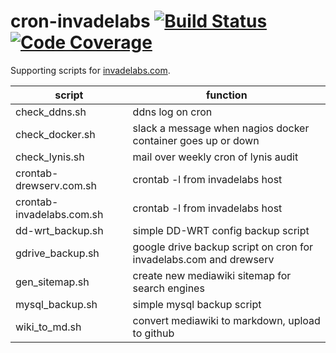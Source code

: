 # cron-invadelabs [![Build Status](https://travis-ci.org/invadelabs/cron-invadelabs.svg?branch=master)](https://travis-ci.org/invadelabs/cron-invadelabs) [![Code Coverage](https://codecov.io/gh/invadelabs/cron-invadelabs/branch/master/graph/badge.svg)](https://codecov.io/gh/invadelabs/cron-invadelabs/branch/master)

Supporting scripts for [invadelabs.com](https://invadelabs.com).

| script                    | function                                                           |
| ------------------------- | ------------------------------------------------------------------ |
| check_ddns.sh             | ddns log on cron                                                   |
| check_docker.sh           | slack a message when nagios docker container goes up or down       |
| check_lynis.sh            | mail over weekly cron of lynis audit                               |
| crontab-drewserv.com.sh   | crontab -l from invadelabs host                                    |
| crontab-invadelabs.com.sh | crontab -l from invadelabs host                                    |
| dd-wrt_backup.sh          | simple DD-WRT config backup script                                 |
| gdrive_backup.sh          | google drive backup script on cron for invadelabs.com and drewserv |
| gen_sitemap.sh            | create new mediawiki sitemap for search engines                    |
| mysql_backup.sh           | simple mysql backup script                                         |
| wiki_to_md.sh             | convert mediawiki to markdown, upload to github                    |
